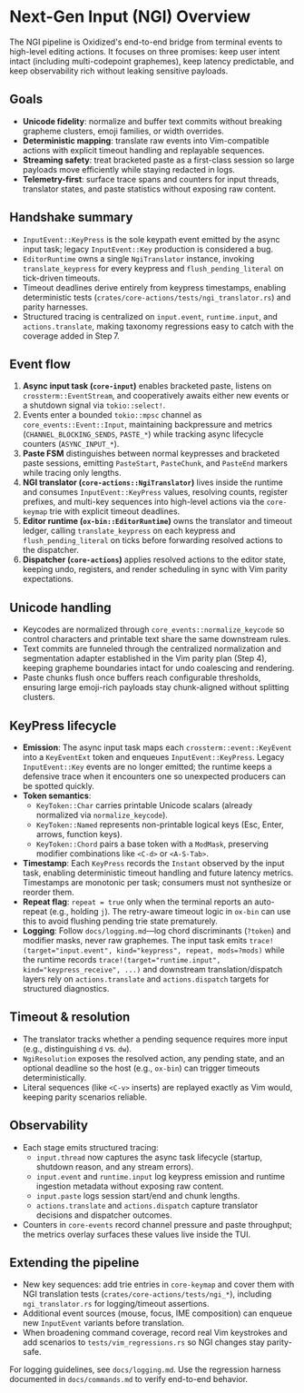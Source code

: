 # Next-Gen Input (NGI) Overview

The NGI pipeline is Oxidized's end-to-end bridge from terminal events to high-level editing actions. It focuses on three promises: keep user intent intact (including multi-codepoint graphemes), keep latency predictable, and keep observability rich without leaking sensitive payloads.

## Goals

- **Unicode fidelity**: normalize and buffer text commits without breaking grapheme clusters, emoji families, or width overrides.
- **Deterministic mapping**: translate raw events into Vim-compatible actions with explicit timeout handling and replayable sequences.
- **Streaming safety**: treat bracketed paste as a first-class session so large payloads move efficiently while staying redacted in logs.
- **Telemetry-first**: surface trace spans and counters for input threads, translator states, and paste statistics without exposing raw content.

## Handshake summary

- `InputEvent::KeyPress` is the sole keypath event emitted by the async input task; legacy `InputEvent::Key` production is considered a bug.
- `EditorRuntime` owns a single `NgiTranslator` instance, invoking `translate_keypress` for every keypress and `flush_pending_literal` on tick-driven timeouts.
- Timeout deadlines derive entirely from keypress timestamps, enabling deterministic tests (`crates/core-actions/tests/ngi_translator.rs`) and parity harnesses.
- Structured tracing is centralized on `input.event`, `runtime.input`, and `actions.translate`, making taxonomy regressions easy to catch with the coverage added in Step 7.

## Event flow

1. **Async input task (`core-input`)** enables bracketed paste, listens on `crossterm::EventStream`, and cooperatively awaits either new events or a shutdown signal via `tokio::select!`.
2. Events enter a bounded `tokio::mpsc` channel as `core_events::Event::Input`, maintaining backpressure and metrics (`CHANNEL_BLOCKING_SENDS`, `PASTE_*`) while tracking async lifecycle counters (`ASYNC_INPUT_*`).
3. **Paste FSM** distinguishes between normal keypresses and bracketed paste sessions, emitting `PasteStart`, `PasteChunk`, and `PasteEnd` markers while tracing only lengths.
4. **NGI translator (`core-actions::NgiTranslator`)** lives inside the runtime and consumes `InputEvent::KeyPress` values, resolving counts, register prefixes, and multi-key sequences into high-level actions via the `core-keymap` trie with explicit timeout deadlines.
5. **Editor runtime (`ox-bin::EditorRuntime`)** owns the translator and timeout ledger, calling `translate_keypress` on each keypress and `flush_pending_literal` on ticks before forwarding resolved actions to the dispatcher.
6. **Dispatcher (`core-actions`)** applies resolved actions to the editor state, keeping undo, registers, and render scheduling in sync with Vim parity expectations.

## Unicode handling

- Keycodes are normalized through `core_events::normalize_keycode` so control characters and printable text share the same downstream rules.
- Text commits are funneled through the centralized normalization and segmentation adapter established in the Vim parity plan (Step 4), keeping grapheme boundaries intact for undo coalescing and rendering.
- Paste chunks flush once buffers reach configurable thresholds, ensuring large emoji-rich payloads stay chunk-aligned without splitting clusters.

## KeyPress lifecycle

- **Emission**: The async input task maps each `crossterm::event::KeyEvent` into a `KeyEventExt` token and enqueues `InputEvent::KeyPress`. Legacy `InputEvent::Key` events are no longer emitted; the runtime keeps a defensive trace when it encounters one so unexpected producers can be spotted quickly.
- **Token semantics**:
  - `KeyToken::Char` carries printable Unicode scalars (already normalized via `normalize_keycode`).
  - `KeyToken::Named` represents non-printable logical keys (Esc, Enter, arrows, function keys).
  - `KeyToken::Chord` pairs a base token with a `ModMask`, preserving modifier combinations like `<C-d>` or `<A-S-Tab>`.
- **Timestamp**: Each `KeyPress` records the `Instant` observed by the input task, enabling deterministic timeout handling and future latency metrics. Timestamps are monotonic per task; consumers must not synthesize or reorder them.
- **Repeat flag**: `repeat = true` only when the terminal reports an auto-repeat (e.g., holding `j`). The retry-aware timeout logic in `ox-bin` can use this to avoid flushing pending trie state prematurely.
- **Logging**: Follow `docs/logging.md`—log chord discriminants (`?token`) and modifier masks, never raw graphemes. The input task emits `trace!(target="input.event", kind="keypress", repeat, mods=?mods)` while the runtime records `trace!(target="runtime.input", kind="keypress_receive", ...)` and downstream translation/dispatch layers rely on `actions.translate` and `actions.dispatch` targets for structured diagnostics.

## Timeout & resolution

- The translator tracks whether a pending sequence requires more input (e.g., distinguishing `d` vs. `dw`).
- `NgiResolution` exposes the resolved action, any pending state, and an optional deadline so the host (e.g., `ox-bin`) can trigger timeouts deterministically.
- Literal sequences (like `<C-v>` inserts) are replayed exactly as Vim would, keeping parity scenarios reliable.

## Observability

- Each stage emits structured tracing:
  - `input.thread` now captures the async task lifecycle (startup, shutdown reason, and any stream errors).
  - `input.event` and `runtime.input` log keypress emission and runtime ingestion metadata without exposing raw content.
  - `input.paste` logs session start/end and chunk lengths.
  - `actions.translate` and `actions.dispatch` capture translator decisions and dispatcher outcomes.
- Counters in `core-events` record channel pressure and paste throughput; the metrics overlay surfaces these values live inside the TUI.

## Extending the pipeline

- New key sequences: add trie entries in `core-keymap` and cover them with NGI translation tests (`crates/core-actions/tests/ngi_*`), including `ngi_translator.rs` for logging/timeout assertions.
- Additional event sources (mouse, focus, IME composition) can enqueue new `InputEvent` variants before translation.
- When broadening command coverage, record real Vim keystrokes and add scenarios to `tests/vim_regressions.rs` so NGI changes stay parity-safe.

For logging guidelines, see `docs/logging.md`. Use the regression harness documented in `docs/commands.md` to verify end-to-end behavior.
